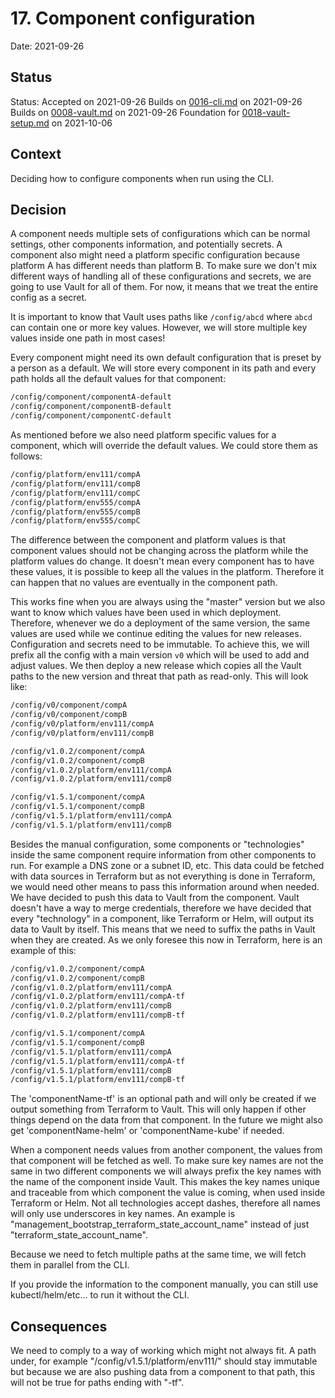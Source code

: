 # 17. Component configuration

Date: 2021-09-26

## Status

Status: Accepted on 2021-09-26
Builds on [0016-cli.md](0016-cli.md) on 2021-09-26
Builds on [0008-vault.md](0008-vault.md) on 2021-09-26
Foundation for [0018-vault-setup.md](0018-vault-setup.md) on 2021-10-06

## Context

Deciding how to configure components when run using the CLI.

## Decision

A component needs multiple sets of configurations which can be normal settings, other components information, and potentially secrets. A component also might need a platform specific configuration because platform A has different needs than platform B. To make sure we don't mix different ways of handling all of these configurations and secrets, we are going to use Vault for all of them. For now, it means that we treat the entire config as a secret.

It is important to know that Vault uses paths like `/config/abcd` where `abcd` can contain one or more key values. However, we will store multiple key values inside one path in most cases!

Every component might need its own default configuration that is preset by a person as a default. We will store every component in its path and every path holds all the default values for that component:

```bash
/config/component/componentA-default
/config/component/componentB-default
/config/component/componentC-default
```

As mentioned before we also need platform specific values for a component, which will override the default values. We could store them as follows:

```bash
/config/platform/env111/compA
/config/platform/env111/compB
/config/platform/env111/compC
/config/platform/env555/compA
/config/platform/env555/compB
/config/platform/env555/compC
```

The difference between the component and platform values is that component values should not be changing across the platform while the platform values do change. It doesn't mean every component has to have these values, it is possible to keep all the values in the platform. Therefore it can happen that no values are eventually in the component path.

This works fine when you are always using the "master" version but we also want to know which values have been used in which deployment. Therefore, whenever we do a deployment of the same version, the same values are used while we continue editing the values for new releases. Configuration and secrets need to be immutable. To achieve this, we will prefix all the config with a main version `v0` which will be used to add and adjust values. We then deploy a new release which copies all the Vault paths to the new version and threat that path as read-only. This will look like:

```bash
/config/v0/component/compA
/config/v0/component/compB
/config/v0/platform/env111/compA
/config/v0/platform/env111/compB

/config/v1.0.2/component/compA
/config/v1.0.2/component/compB
/config/v1.0.2/platform/env111/compA
/config/v1.0.2/platform/env111/compB

/config/v1.5.1/component/compA
/config/v1.5.1/component/compB
/config/v1.5.1/platform/env111/compA
/config/v1.5.1/platform/env111/compB
```

Besides the manual configuration, some components or "technologies" inside the same component require information from other components to run. For example a DNS zone or a subnet ID, etc. This data could be fetched with data sources in Terraform but as not everything is done in Terraform, we would need other means to pass this information around when needed. We have decided to push this data to Vault from the component. Vault doesn't have a way to merge credentials, therefore we have decided that every "technology" in a component, like Terraform or Helm, will output its data to Vault by itself. This means that we need to suffix the paths in Vault when they are created. As we only foresee this now in Terraform, here is an example of this:

```bash
/config/v1.0.2/component/compA
/config/v1.0.2/component/compB
/config/v1.0.2/platform/env111/compA
/config/v1.0.2/platform/env111/compA-tf
/config/v1.0.2/platform/env111/compB
/config/v1.0.2/platform/env111/compB-tf

/config/v1.5.1/component/compA
/config/v1.5.1/component/compB
/config/v1.5.1/platform/env111/compA
/config/v1.5.1/platform/env111/compA-tf
/config/v1.5.1/platform/env111/compB
/config/v1.5.1/platform/env111/compB-tf
```

The 'componentName-tf' is an optional path and will only be created if we output something from Terraform to Vault. This will only happen if other things depend on the data from that component. In the future we might also get 'componentName-helm' or 'componentName-kube' if needed.

When a component needs values from another component, the values from that component will be fetched as well. To make sure key names are not the same in two different components we will always prefix the key names with the name of the component inside Vault. This makes the key names unique and traceable from which component the value is coming, when used inside Terraform or Helm. Not all technologies accept dashes, therefore all names will only use underscores in key names. An example is "management_bootstrap_terraform_state_account_name" instead of just "terraform_state_account_name".

Because we need to fetch multiple paths at the same time, we will fetch them in parallel from the CLI.

If you provide the information to the component manually, you can still use kubectl/helm/etc... to run it without the CLI.

## Consequences

We need to comply to a way of working which might not always fit. A path under, for example "/config/v1.5.1/platform/env111/" should stay immutable but because we are also pushing data from a component to that path, this will not be true for paths ending with "-tf".

